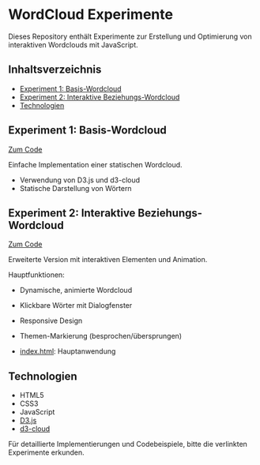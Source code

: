 # WordCloud Experimente

Dieses Repository enthält Experimente zur Erstellung und Optimierung von interaktiven Wordclouds mit JavaScript.

## Inhaltsverzeichnis

- [Experiment 1: Basis-Wordcloud](#experiment-1-basis-wordcloud)
- [Experiment 2: Interaktive Beziehungs-Wordcloud](#experiment-2-interaktive-beziehungs-wordcloud)
- [Technologien](#technologien)

## Experiment 1: Basis-Wordcloud

[Zum Code](experiment1/)

Einfache Implementation einer statischen Wordcloud.

- Verwendung von D3.js und d3-cloud
- Statische Darstellung von Wörtern

## Experiment 2: Interaktive Beziehungs-Wordcloud

[Zum Code](experiment2/)

Erweiterte Version mit interaktiven Elementen und Animation.

Hauptfunktionen:
- Dynamische, animierte Wordcloud
- Klickbare Wörter mit Dialogfenster
- Responsive Design
- Themen-Markierung (besprochen/übersprungen)

- [index.html](https://stho32.github.io/WordCloud/experiment2/index.html): Hauptanwendung

## Technologien

- HTML5
- CSS3
- JavaScript
- [D3.js](https://d3js.org/)
- [d3-cloud](https://github.com/jasondavies/d3-cloud)

Für detaillierte Implementierungen und Codebeispiele, bitte die verlinkten Experimente erkunden.
